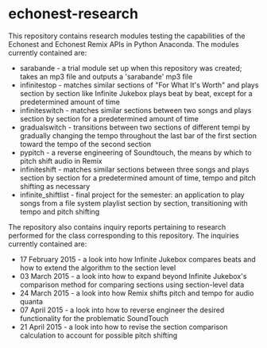 # echonest-research

This repository contains research modules testing the capabilities of the Echonest and Echonest Remix APIs in Python Anaconda. The modules currently contained are:

* sarabande - a trial module set up when this repository was created; takes an mp3 file and outputs a 'sarabande' mp3 file
* infinitestop - matches similar sections of "For What It's Worth" and plays section by section like Infinite Jukebox plays beat by beat, except for a predetermined amount of time
* infiniteswitch - matches similar sections between two songs and plays section by section for a predetermined amount of time
* gradualswitch - transitions between two sections of different tempi by gradually changing the tempo throughout the last bar of the first section toward the tempo of the second section
* pypitch - a reverse engineering of Soundtouch, the means by which to pitch shift audio in Remix
* infiniteshift - matches similar sections between three songs and plays section by section for a predetermined amount of time, tempo and pitch shifting as necessary
* infinite_shiftlist - final project for the semester: an application to play songs from a file system playlist section by section, transitioning with tempo and pitch shifting

The repository also contains inquiry reports pertaining to research performed for the class corresponding to this repository. The inquiries currently contained are:

* 17 February 2015 - a look into how Infinite Jukebox compares beats and how to extend the algorithm to the section level
* 03 March 2015 - a look into how to expand beyond Infinite Jukebox's comparison method for comparing sections using section-level data
* 24 March 2015 - a look into how Remix shifts pitch and tempo for audio quanta
* 07 April 2015 - a look into how to reverse engineer the desired functionality for the problematic SoundTouch
* 21 April 2015 - a look into how to revise the section comparison calculation to account for possible pitch shifting